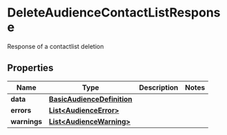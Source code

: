 

# DeleteAudienceContactListResponse

Response of a contactlist deletion

## Properties

Name | Type | Description | Notes
------------ | ------------- | ------------- | -------------
**data** | [**BasicAudienceDefinition**](BasicAudienceDefinition.md) |  | 
**errors** | [**List&lt;AudienceError&gt;**](AudienceError.md) |  | 
**warnings** | [**List&lt;AudienceWarning&gt;**](AudienceWarning.md) |  | 



